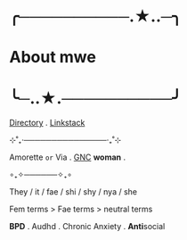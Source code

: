 # ╭──────────.★..─╮
#    About mwe
# ╰─..★.──────────╯

[Directory](https://bundlrs.cc/anti-psychotics) . [Linkstack](https://linkstack.lgbt/@amonya)

⊹˚₊‧───────────────‧₊˚⊹

Amorette `or` Via . [GNC](https://lgbtqia.fandom.com/wiki/Gender_non-conforming) **woman** .

∘₊✧──────✧₊∘

They / it / fae / shi / shy / nya / she

Fem terms > Fae terms > neutral terms

**BPD** . Audhd . Chronic Anxiety . **Anti**social
